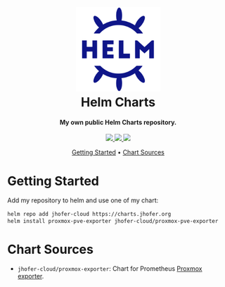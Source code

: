 <h1 align="center">
  <br><img src="project-logo.svg" height="192px">
  <br>
  Helm Charts
  <br>
</h1>

<h4 align="center">My own public Helm Charts repository.</h4>

<p align="center">
  <a href="https://github.com/jhofer-cloud/helm-charts/actions/workflows/lint-test.yaml">
      <img src="https://github.com/jhofer-cloud/helm-charts/actions/workflows/lint-test.yaml/badge.svg">
  </a>
  <a href="https://github.com/jhofer-cloud/jhofer-cloud/actions/workflows/release.yaml">
      <img src="https://github.com/jhofer-cloud/helm-charts/actions/workflows/release.yaml/badge.svg">
  </a>
  <a href="https://artifacthub.io/packages/search?repo=jhofer-cloud-charts">
      <img src="https://img.shields.io/endpoint?url=https://artifacthub.io/badge/repository/jhofer-cloud-charts">
  </a>
</p>

<p align="center">
  <a href="#getting-started">Getting Started</a> •
  <a href="#chart-sources">Chart Sources</a>
</p>

# Getting Started

Add my repository to helm and use one of my chart:

```
helm repo add jhofer-cloud https://charts.jhofer.org
helm install proxmox-pve-exporter jhofer-cloud/proxmox-pve-exporter
```

# Chart Sources

- `jhofer-cloud/proxmox-exporter`: Chart for Prometheus [Proxmox exporter](https://github.com/prometheus-pve/prometheus-pve-exporter).
